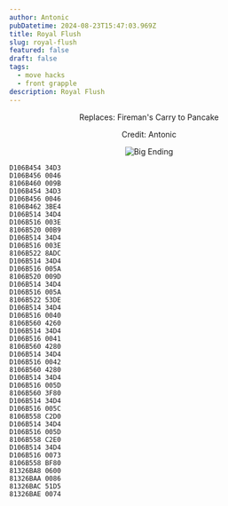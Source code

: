 ```yaml
---
author: Antonic
pubDatetime: 2024-08-23T15:47:03.969Z
title: Royal Flush
slug: royal-flush
featured: false
draft: false
tags:
  - move hacks
  - front grapple
description: Royal Flush
---
```

<center>
Replaces: Fireman's Carry to Pancake <p>
Credit: Antonic

![Big Ending](@assets/images/gifs/royal-flush.gif)
</center>

```text
D106B454 34D3
D106B456 0046
8106B460 009B
D106B454 34D3
D106B456 0046
8106B462 3BE4
D106B514 34D4
D106B516 003E
8106B520 00B9
D106B514 34D4
D106B516 003E
8106B522 8ADC
D106B514 34D4
D106B516 005A
8106B520 009D
D106B514 34D4
D106B516 005A
8106B522 53DE
D106B514 34D4
D106B516 0040
8106B560 4260
D106B514 34D4
D106B516 0041
8106B560 4280
D106B514 34D4
D106B516 0042
8106B560 4280
D106B514 34D4
D106B516 005D
8106B560 3F80
D106B514 34D4
D106B516 005C
8106B558 C2D0
D106B514 34D4
D106B516 005D
8106B558 C2E0
D106B514 34D4
D106B516 0073
8106B558 BF80
81326BA8 0600
81326BAA 0086
81326BAC 51D5
81326BAE 0074
```
